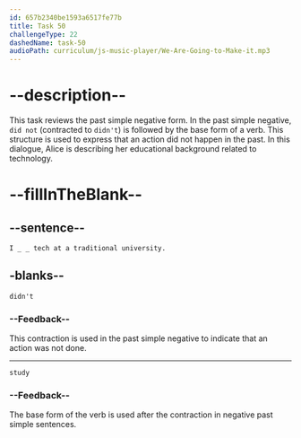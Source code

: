```yaml
---
id: 657b2340be1593a6517fe77b
title: Task 50
challengeType: 22
dashedName: task-50
audioPath: curriculum/js-music-player/We-Are-Going-to-Make-it.mp3
---
```


<!--
AUDIO REFERENCE:
Alice: I didn't study tech at a traditional university.
-->

# --description--

This task reviews the past simple negative form. In the past simple negative, `did not` (contracted to `didn't`) is followed by the base form of a verb. This structure is used to express that an action did not happen in the past. In this dialogue, Alice is describing her educational background related to technology.

# --fillInTheBlank--

## --sentence--

`I _ _ tech at a traditional university.`

## -blanks--

`didn't`

### --Feedback--

This contraction is used in the past simple negative to indicate that an action was not done.

---

`study`

### --Feedback--

The base form of the verb is used after the contraction in negative past simple sentences.

